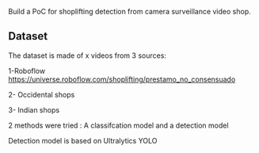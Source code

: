 Build a PoC for  shoplifting detection from camera surveillance video shop.

## Dataset

The dataset is made of  x videos from 3 sources:

1-Roboflow  https://universe.roboflow.com/shoplifting/prestamo_no_consensuado

2- Occidental shops

3- Indian shops

2 methods were tried : A classifcation model and a detection model
 
Detection model is based on Ultralytics YOLO